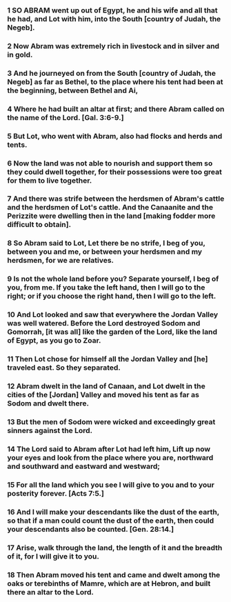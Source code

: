 ### 1 SO ABRAM went up out of Egypt, he and his wife and all that he had, and Lot with him, into the South [country of Judah, the Negeb].

### 2 Now Abram was extremely rich in livestock and in silver and in gold.

### 3 And he journeyed on from the South [country of Judah, the Negeb] as far as Bethel, to the place where his tent had been at the beginning, between Bethel and Ai,

### 4 Where he had built an altar at first; and there Abram called on the name of the Lord. [Gal. 3:6-9.]

### 5 But Lot, who went with Abram, also had flocks and herds and tents.

### 6 Now the land was not able to nourish and support them so they could dwell together, for their possessions were too great for them to live together.

### 7 And there was strife between the herdsmen of Abram's cattle and the herdsmen of Lot's cattle. And the Canaanite and the Perizzite were dwelling then in the land [making fodder more difficult to obtain].

### 8 So Abram said to Lot, Let there be no strife, I beg of you, between you and me, or between your herdsmen and my herdsmen, for we are relatives.

### 9 Is not the whole land before you? Separate yourself, I beg of you, from me. If you take the left hand, then I will go to the right; or if you choose the right hand, then I will go to the left.

### 10 And Lot looked and saw that everywhere the Jordan Valley was well watered. Before the Lord destroyed Sodom and Gomorrah, [it was all] like the garden of the Lord, like the land of Egypt, as you go to Zoar.

### 11 Then Lot chose for himself all the Jordan Valley and [he] traveled east. So they separated.

### 12 Abram dwelt in the land of Canaan, and Lot dwelt in the cities of the [Jordan] Valley and moved his tent as far as Sodom and dwelt there.

### 13 But the men of Sodom were wicked and exceedingly great sinners against the Lord.

### 14 The Lord said to Abram after Lot had left him, Lift up now your eyes and look from the place where you are, northward and southward and eastward and westward;

### 15 For all the land which you see I will give to you and to your posterity forever. [Acts 7:5.]

### 16 And I will make your descendants like the dust of the earth, so that if a man could count the dust of the earth, then could your descendants also be counted. [Gen. 28:14.]

### 17 Arise, walk through the land, the length of it and the breadth of it, for I will give it to you.

### 18 Then Abram moved his tent and came and dwelt among the oaks or terebinths of Mamre, which are at Hebron, and built there an altar to the Lord.